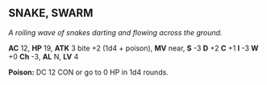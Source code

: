 ## SNAKE, SWARM

_A roiling wave of snakes darting and flowing across the ground._

**AC** 12, **HP** 19, **ATK** 3 bite +2 (1d4 + poison), **MV** near, **S** -3 **D** +2 **C** +1 **I** -3 **W** +0 **Ch** -3, **AL** N, **LV** 4

**Poison:** DC 12 CON or go to 0 HP in 1d4 rounds.

